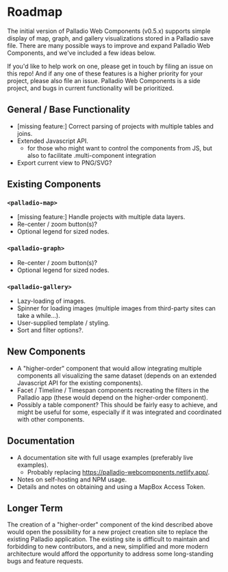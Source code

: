 # Roadmap

The initial version of Palladio Web Components (v0.5.x) supports simple display of map, graph, and gallery visualizations stored in a Palladio save file. There are many possible ways to improve and expand Palladio Web Components, and we've included a few ideas below.

If you'd like to help work on one, please get in touch by filing an issue on this repo! And if any one of these features is a higher priority for your project, please also file an issue. Palladio Web Components is a side project, and bugs in current functionality will be prioritized.

## General / Base Functionality

- [missing feature:] Correct parsing of projects with multiple tables and joins.
- Extended Javascript API.
  - for those who might want to control the components from JS, but also to facilitate .multi-component integration
- Export current view to PNG/SVG?

## Existing Components

### `<palladio-map>`

- [missing feature:] Handle projects with multiple data layers.
- Re-center / zoom button(s)?
- Optional legend for sized nodes.

### `<palladio-graph>`

- Re-center / zoom button(s)?
- Optional legend for sized nodes.

### `<palladio-gallery>`

- Lazy-loading of images.
- Spinner for loading images (multiple images from third-party sites can take a while...).
- User-supplied template / styling.
- Sort and filter options?.

## New Components

- A "higher-order" component that would allow integrating multiple components all visualizing the same dataset (depends on an extended Javascript API for the existing components).
- Facet / Timeline / Timespan components recreating the filters in the Palladio app (these would depend on the higher-order component).
- Possibly a table component? This should be fairly easy to achieve, and might be useful for some, especially if it was integrated and coordinated with other components.

## Documentation

- A documentation site with full usage examples (preferably live examples).
  - Probably replacing https://palladio-webcomponents.netlify.app/.
- Notes on self-hosting and NPM usage.
- Details and notes on obtaining and using a MapBox Access Token.

## Longer Term

The creation of a "higher-order" component of the kind described above would open the possibility for a new project creation site to replace the existing Palladio application. The existing site is difficult to maintain and forbidding to new contributors, and a new, simplified and more modern architecture would afford the opportunity to address some long-standing bugs and feature requests.
